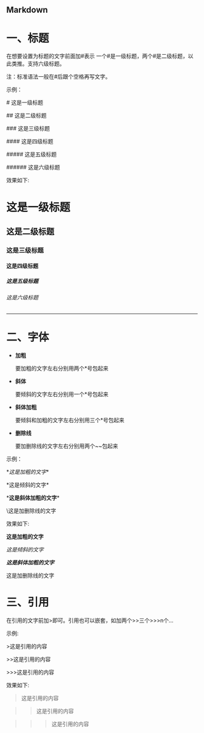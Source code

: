 Markdown
---
# 一、标题
在想要设置为标题的文字前面加#表示
一个#是一级标题，两个#是二级标题，以此类推。支持六级标题。

注：标准语法一般在#后跟个空格再写文字。

示例：

\# 这是一级标题

\## 这是二级标题

\### 这是三级标题

\#### 这是四级标题

\##### 这是五级标题

\###### 这是六级标题

效果如下:

# 这是一级标题
## 这是二级标题
### 这是三级标题
#### 这是四级标题
##### 这是五级标题
###### 这是六级标题
---
# 二、字体
* **加粗**

  要加粗的文字左右分别用两个\*号包起来
+ **斜体**

  要倾斜的文字左右分别用一个\*号包起来
+ **斜体加粗**

  要倾斜和加粗的文字左右分别用三个\*号包起来
+ **删除线**
  
  要加删除线的文字左右分别用两个~~包起来

示例：

\**这是加粗的文字**

\*这是倾斜的文字*

\***这是斜体加粗的文字***

\这是加删除线的文字

效果如下:

**这是加粗的文字**

*这是倾斜的文字*

***这是斜体加粗的文字***

这是加删除线的文字

# 三、引用

在引用的文字前加>即可。引用也可以嵌套，如加两个>>三个>>>n个...

示例:

\>这是引用的内容

\>>这是引用的内容

\>>>这是引用的内容

效果如下:

>这是引用的内容

>>这是引用的内容

>>>这是引用的内容

